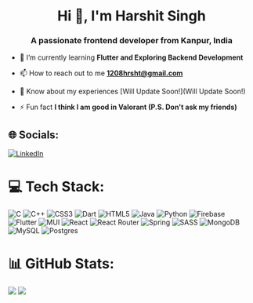 <h1 align="center">Hi 👋, I'm Harshit Singh</h1>
<h3 align="center">A passionate frontend developer from Kanpur, India</h3>

- 🌱 I’m currently learning **Flutter and Exploring Backend Development**

- 📫 How to reach out to me **1208hrsht@gmail.com**

- 📄 Know about my experiences [Will Update Soon!](Will Update Soon!)

- ⚡ Fun fact **I think I am good in Valorant (P.S. Don't ask my friends)**

## 🌐 Socials:
[![LinkedIn](https://img.shields.io/badge/LinkedIn-%230077B5.svg?logo=linkedin&logoColor=white)](https://linkedin.com/in/1208harshit) 

# 💻 Tech Stack:
![C](https://img.shields.io/badge/c-%2300599C.svg?style=for-the-badge&logo=c&logoColor=white) ![C++](https://img.shields.io/badge/c++-%2300599C.svg?style=for-the-badge&logo=c%2B%2B&logoColor=white) ![CSS3](https://img.shields.io/badge/css3-%231572B6.svg?style=for-the-badge&logo=css3&logoColor=white) ![Dart](https://img.shields.io/badge/dart-%230175C2.svg?style=for-the-badge&logo=dart&logoColor=white) ![HTML5](https://img.shields.io/badge/html5-%23E34F26.svg?style=for-the-badge&logo=html5&logoColor=white) ![Java](https://img.shields.io/badge/java-%23ED8B00.svg?style=for-the-badge&logo=java&logoColor=white) ![Python](https://img.shields.io/badge/python-3670A0?style=for-the-badge&logo=python&logoColor=ffdd54) ![Firebase](https://img.shields.io/badge/firebase-%23039BE5.svg?style=for-the-badge&logo=firebase) ![Flutter](https://img.shields.io/badge/Flutter-%2302569B.svg?style=for-the-badge&logo=Flutter&logoColor=white) ![MUI](https://img.shields.io/badge/MUI-%230081CB.svg?style=for-the-badge&logo=material-ui&logoColor=white) ![React](https://img.shields.io/badge/react-%2320232a.svg?style=for-the-badge&logo=react&logoColor=%2361DAFB) ![React Router](https://img.shields.io/badge/React_Router-CA4245?style=for-the-badge&logo=react-router&logoColor=white) ![Spring](https://img.shields.io/badge/spring-%236DB33F.svg?style=for-the-badge&logo=spring&logoColor=white) ![SASS](https://img.shields.io/badge/SASS-hotpink.svg?style=for-the-badge&logo=SASS&logoColor=white) ![MongoDB](https://img.shields.io/badge/MongoDB-%234ea94b.svg?style=for-the-badge&logo=mongodb&logoColor=white) ![MySQL](https://img.shields.io/badge/mysql-%2300f.svg?style=for-the-badge&logo=mysql&logoColor=white) ![Postgres](https://img.shields.io/badge/postgres-%23316192.svg?style=for-the-badge&logo=postgresql&logoColor=white)
# 📊 GitHub Stats:
![](https://github-readme-stats.vercel.app/api?username=1208hrsht&theme=gotham&hide_border=false&include_all_commits=true&count_private=false)
![](https://github-readme-stats.vercel.app/api/top-langs/?username=1208hrsht&theme=gotham&hide_border=false&include_all_commits=true&count_private=false&layout=compact)
